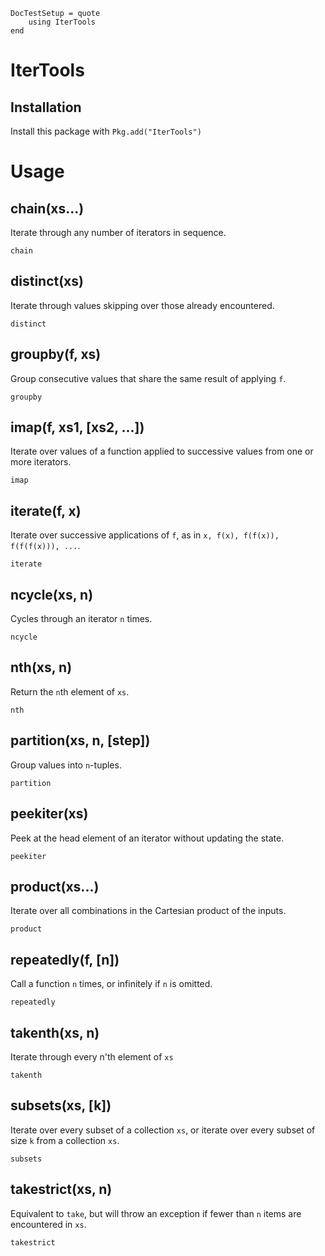 ```@meta
DocTestSetup = quote
    using IterTools
end
```

# IterTools

## Installation

Install this package with `Pkg.add("IterTools")`

# Usage

## chain(xs...)

Iterate through any number of iterators in sequence.

```@docs
chain
```

## distinct(xs)

Iterate through values skipping over those already encountered.

```@docs
distinct
```

## groupby(f, xs)

Group consecutive values that share the same result of applying `f`.

```@docs
groupby
```

## imap(f, xs1, [xs2, ...])

Iterate over values of a function applied to successive values from one or more iterators.

```@docs
imap
```

## iterate(f, x)

Iterate over successive applications of `f`, as in `x, f(x), f(f(x)), f(f(f(x))), ...`.

```@docs
iterate
```

## ncycle(xs, n)

Cycles through an iterator `n` times.

```@docs
ncycle
```

## nth(xs, n)

Return the `n`th element of `xs`.

```@docs
nth
```

## partition(xs, n, [step])

Group values into `n`-tuples.

```@docs
partition
```

## peekiter(xs)

Peek at the head element of an iterator without updating the state.

```@docs
peekiter
```

## product(xs...)

Iterate over all combinations in the Cartesian product of the inputs.

```@docs
product
```

## repeatedly(f, [n])

Call a function `n` times, or infinitely if `n` is omitted.

```@docs
repeatedly
```

## takenth(xs, n)

Iterate through every n'th element of `xs`

```@docs
takenth
```

## subsets(xs, [k])

Iterate over every subset of a collection `xs`, or iterate over every subset of size `k` from a collection `xs`.

```@docs
subsets
```

## takestrict(xs, n)

Equivalent to `take`, but will throw an exception if fewer than `n` items are encountered in `xs`.

```@docs
takestrict
```
